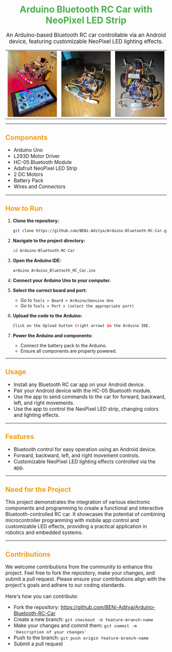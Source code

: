 <!-- README.md -->

<h1 align="center" style="color: #4CAF50;">Arduino Bluetooth RC Car with NeoPixel LED Strip</h1>

<p align="center" style="font-size: 1.2em;">An Arduino-based Bluetooth RC car controllable via an Android device, featuring customizable NeoPixel LED lighting effects.</p>

<!-- Images side by side -->
<p align="center">
    <table>
        <tr>
            <td><img src="RC Car images and videos/IMG_8977.jpg" alt="RC Car" width="300"/></td>
            <td><img src="RC Car images and videos/IMG_0090.jpg" alt="RC Car" width="300"/></td>
            <td><img src="RC Car images and videos/IMG_0078.jpg" alt="RC Car" width="300"/></td>
        </tr>
    </table>
</p>

---



<h2 style="color: #f39c12;">Components</h2>
<ul style="font-size: 1.1em;">
    <li>Arduino Uno</li>
    <li>L293D Motor Driver</li>
    <li>HC-05 Bluetooth Module</li>
    <li>Adafruit NeoPixel LED Strip</li>
    <li>2 DC Motors</li>
    <li>Battery Pack</li>
    <li>Wires and Connectors</li>
</ul>

---

<h2 style="color: #f39c12;">How to Run</h2>

1. **Clone the repository:**

    ```sh
    git clone https://github.com/BENi-Aditya/Arduino-Bluetooth-RC-Car.git
    ```

2. **Navigate to the project directory:**

    ```sh
    cd Arduino-Bluetooth-RC-Car
    ```

3. **Open the Arduino IDE:**

    ```sh
    arduino Arduino_Bluetooth_RC_Car.ino
    ```

4. **Connect your Arduino Uno to your computer.**

5. **Select the correct board and port:**
    - Go to `Tools > Board > Arduino/Genuino Uno`
    - Go to `Tools > Port > (select the appropriate port)`

6. **Upload the code to the Arduino:**

    ```sh
    Click on the Upload button (right arrow) in the Arduino IDE.
    ```

7. **Power the Arduino and components:**
    - Connect the battery pack to the Arduino.
    - Ensure all components are properly powered.

---

<h2 style="color: #f39c12;">Usage</h2>

<ul style="font-size: 1.1em;">
    <li>Install any Bluetooth RC car app on your Android device.</li>
    <li>Pair your Android device with the HC-05 Bluetooth module.</li>
    <li>Use the app to send commands to the car for forward, backward, left, and right movements.</li>
    <li>Use the app to control the NeoPixel LED strip, changing colors and lighting effects.</li>
</ul>

---

<h2 style="color: #f39c12;">Features</h2>

<ul style="font-size: 1.1em;">
    <li>Bluetooth control for easy operation using an Android device.</li>
    <li>Forward, backward, left, and right movement controls.</li>
    <li>Customizable NeoPixel LED lighting effects controlled via the app.</li>
</ul>

---

<h2 style="color: #f39c12;">Need for the Project</h2>
<p style="font-size: 1.1em;">This project demonstrates the integration of various electronic components and programming to create a functional and interactive Bluetooth-controlled RC car. It showcases the potential of combining microcontroller programming with mobile app control and customizable LED effects, providing a practical application in robotics and embedded systems.</p>

---

<h2 style="color: #f39c12;">Contributions</h2>
<p style="font-size: 1.1em;">We welcome contributions from the community to enhance this project. Feel free to fork the repository, make your changes, and submit a pull request. Please ensure your contributions align with the project's goals and adhere to our coding standards.</p>

<p style="font-size: 1.1em;">Here's how you can contribute:</p>
<ul style="font-size: 1.1em;">
    <li>Fork the repository: <a href="https://github.com/BENi-Aditya/Arduino-Bluetooth-RC-Car">https://github.com/BENi-Aditya/Arduino-Bluetooth-RC-Car</a></li>
    <li>Create a new branch: <code>git checkout -b feature-branch-name</code></li>
    <li>Make your changes and commit them: <code>git commit -m 'Description of your changes'</code></li>
    <li>Push to the branch: <code>git push origin feature-branch-name</code></li>
    <li>Submit a pull request</li>
</ul>
